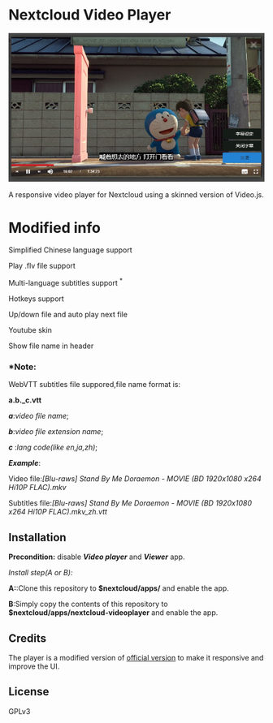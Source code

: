 # Nextcloud Video Player
![screenshot](screenshot.jpg)

A responsive video player for Nextcloud using a skinned version of Video.js.

# Modified info

Simplified Chinese language support

Play .flv  file support

Multi-language subtitles support <sup>*</sup>

Hotkeys support

Up/down file and auto play next file

Youtube skin

Show file name in header



### *Note:

WebVTT subtitles file suppored,file name format is:

**a.b._c.vtt** 

***a***:*video file name*;

***b***:*video file extension name*;

***c*** :*lang code(like en,ja,zh)*;

***Example***:

Video file:*[Blu-raws] Stand By Me Doraemon - MOVIE (BD 1920x1080 x264 Hi10P FLAC).mkv*

Subtitles file:*[Blu-raws] Stand By Me Doraemon - MOVIE (BD 1920x1080 x264 Hi10P FLAC).mkv_zh.vtt*

## Installation
**Precondition:** disable ***Video player*** and ***Viewer*** app.

*Install step(A or B):*

**A:**:Clone this repository to **$nextcloud/apps/** and enable the app.

**B**:Simply copy the contents of this repository to **$nextcloud/apps/nextcloud-videoplayer** and enable the app.

## Credits
The player is a modified version of [official version](<https://github.com/nextcloud/files_videoplayer>) to make it responsive and improve the UI.

## License
GPLv3

